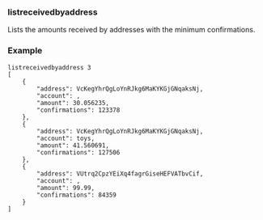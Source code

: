 ### listreceivedbyaddress ###

Lists the amounts received by addresses with the minimum confirmations.

### Example ###

```
listreceivedbyaddress 3
[
    {
        "address": VcKegYhrQgLoYnRJkg6MaKYKGjGNqaksNj,
        "account": ,
        "amount": 30.056235,
        "confirmations": 123378
    },
    {
        "address": VcKegYhrQgLoYnRJkg6MaKYKGjGNqaksNj,
        "account": toys,
        "amount": 41.560691,
        "confirmations": 127506
    },
    {
        "address": VUtrq2CpzYEiXq4fagrGiseHEFVATbvCif,
        "account": ,
        "amount": 99.99,
        "confirmations": 84359
    }
]

```
